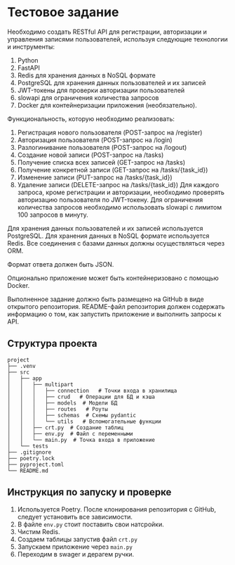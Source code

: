 # Тестовое задание
Необходимо создать RESTful API для регистрации, авторизации и управления записями пользователей, используя следующие технологии и инструменты:

1. Python
2. FastAPI
3. Redis для хранения данных в NoSQL формате
4. PostgreSQL для хранения данных пользователей и их записей
5. JWT-токены для проверки авторизации пользователей
6. slowapi для ограничения количества запросов
7. Docker для контейнеризации приложения (необязательно).

Функциональность, которую необходимо реализовать:

1. Регистрация нового пользователя (POST-запрос на /register)
2. Авторизация пользователя (POST-запрос на /login)
3. Разлогинивание пользователя (POST-запрос на /logout)
4. Создание новой записи (POST-запрос на /tasks)
5. Получение списка всех записей (GET-запрос на /tasks)
6. Получение конкретной записи (GET-запрос на /tasks/{task_id})
7. Изменение записи (PUT-запрос на /tasks/{task_id})
8. Удаление записи (DELETE-запрос на /tasks/{task_id})
Для каждого запроса, кроме регистрации и авторизации, необходимо проверять авторизацию пользователя по JWT-токену. Для ограничения количества запросов необходимо использовать slowapi с лимитом 100 запросов в минуту.

Для хранения данных пользователей и их записей используется PostgreSQL. Для хранения данных в NoSQL формате используется Redis. Все соединения с базами данных должны осуществляться через ORM.

Формат ответа должен быть JSON.

Опционально приложение может быть контейнеризовано с помощью Docker.

Выполненное задание должно быть размещено на GitHub в виде открытого репозитория. README-файл репозитория должен содержать информацию о том, как запустить приложение и выполнить запросы к API.

## Структура проекта

```
project
├── .venv
├── src
│   ├── app
│   │   ├── multipart
│   │   │   ├── connection   # Точки входа в хранилища
│   │   │   ├── crud   # Операции для БД и кэша
│   │   │   ├── models  # Модели БД
│   │   │   ├── routes   # Роуты
│   │   │   ├── schemas  # Схемы pydantic
│   │   │   └── utils   # Вспомогательные функции
│   │   ├── crt.py  # Создание таблиц
│   │   ├── env.py  # Файл с переменными
│   │   └── main.py  # Точка входа в приложение
│   └── tests
├── .gitignore
├── poetry.lock
├── pyproject.toml
└── README.md
```
## Инструкция по запуску и проверке
1. Используется Poetry. После клонирования репозитория с GitHub, следует установить все зависимости.
2. В файле `env.py` стоит поставить свои натсройки.
3. Чистим Redis.
4. Создаем таблицы запустив файл `crt.py`
5. Запускаем приложение через `main.py`
6. Переходим в swager и дерагем ручки.
